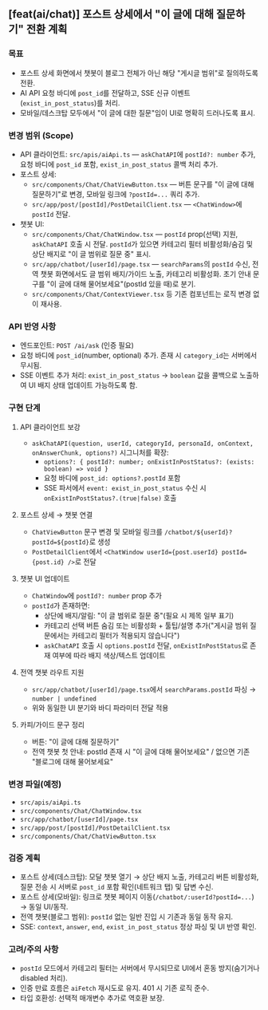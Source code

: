 ## [feat(ai/chat)] 포스트 상세에서 "이 글에 대해 질문하기" 전환 계획

### 목표
- 포스트 상세 화면에서 챗봇이 블로그 전체가 아닌 해당 "게시글 범위"로 질의하도록 전환.
- AI API 요청 바디에 `post_id`를 전달하고, SSE 신규 이벤트(`exist_in_post_status`)를 처리.
- 모바일/데스크탑 모두에서 "이 글에 대한 질문"임이 UI로 명확히 드러나도록 표시.

### 변경 범위 (Scope)
- API 클라이언트: `src/apis/aiApi.ts` — `askChatAPI`에 `postId?: number` 추가, 요청 바디에 `post_id` 포함, `exist_in_post_status` 콜백 처리 추가.
- 포스트 상세:
  - `src/components/Chat/ChatViewButton.tsx` — 버튼 문구를 "이 글에 대해 질문하기"로 변경, 모바일 링크에 `?postId=...` 쿼리 추가.
  - `src/app/post/[postId]/PostDetailClient.tsx` — `<ChatWindow>`에 `postId` 전달.
- 챗봇 UI:
  - `src/components/Chat/ChatWindow.tsx` — `postId` prop(선택) 지원, `askChatAPI` 호출 시 전달. `postId`가 있으면 카테고리 필터 비활성화/숨김 및 상단 배지로 "이 글 범위로 질문 중" 표시.
  - `src/app/chatbot/[userId]/page.tsx` — `searchParams`의 `postId` 수신, 전역 챗봇 화면에서도 글 범위 배지/가이드 노출, 카테고리 비활성화. 초기 안내 문구를 "이 글에 대해 물어보세요"(postId 있을 때)로 분기.
  - `src/components/Chat/ContextViewer.tsx` 등 기존 컴포넌트는 로직 변경 없이 재사용.

### API 반영 사항
- 엔드포인트: `POST /ai/ask` (인증 필요)
- 요청 바디에 `post_id`(number, optional) 추가. 존재 시 `category_id`는 서버에서 무시됨.
- SSE 이벤트 추가 처리: `exist_in_post_status` → `boolean` 값을 콜백으로 노출하여 UI 배지 상태 업데이트 가능하도록 함.

### 구현 단계
1) API 클라이언트 보강
   - `askChatAPI(question, userId, categoryId, personaId, onContext, onAnswerChunk, options?)` 시그니처를 확장:
     - `options?: { postId?: number; onExistInPostStatus?: (exists: boolean) => void }`
     - 요청 바디에 `post_id: options?.postId` 포함
     - SSE 파서에서 `event: exist_in_post_status` 수신 시 `onExistInPostStatus?.(true|false)` 호출

2) 포스트 상세 → 챗봇 연결
   - `ChatViewButton` 문구 변경 및 모바일 링크를 `/chatbot/${userId}?postId=${postId}`로 생성
   - `PostDetailClient`에서 `<ChatWindow userId={post.userId} postId={post.id} />`로 전달

3) 챗봇 UI 업데이트
   - `ChatWindow`에 `postId?: number` prop 추가
   - `postId`가 존재하면:
     - 상단에 배지/알림: "이 글 범위로 질문 중"(필요 시 제목 일부 표기)
     - 카테고리 선택 버튼 숨김 또는 비활성화 + 툴팁/설명 추가("게시글 범위 질문에서는 카테고리 필터가 적용되지 않습니다")
     - `askChatAPI` 호출 시 `options.postId` 전달, `onExistInPostStatus`로 존재 여부에 따라 배지 색상/텍스트 업데이트

4) 전역 챗봇 라우트 지원
   - `src/app/chatbot/[userId]/page.tsx`에서 `searchParams.postId` 파싱 → `number | undefined`
   - 위와 동일한 UI 분기와 바디 파라미터 전달 적용

5) 카피/가이드 문구 정리
   - 버튼: "이 글에 대해 질문하기"
   - 전역 챗봇 첫 안내: postId 존재 시 "이 글에 대해 물어보세요" / 없으면 기존 "블로그에 대해 물어보세요"

### 변경 파일(예정)
- `src/apis/aiApi.ts`
- `src/components/Chat/ChatWindow.tsx`
- `src/app/chatbot/[userId]/page.tsx`
- `src/app/post/[postId]/PostDetailClient.tsx`
- `src/components/Chat/ChatViewButton.tsx`

### 검증 계획
- 포스트 상세(데스크탑): 모달 챗봇 열기 → 상단 배지 노출, 카테고리 버튼 비활성화, 질문 전송 시 서버로 `post_id` 포함 확인(네트워크 탭) 및 답변 수신.
- 포스트 상세(모바일): 링크로 챗봇 페이지 이동(`/chatbot/:userId?postId=...`) → 동일 UI/동작.
- 전역 챗봇(블로그 범위): `postId` 없는 일반 진입 시 기존과 동일 동작 유지.
- SSE: `context`, `answer`, `end`, `exist_in_post_status` 정상 파싱 및 UI 반영 확인.

### 고려/주의 사항
- `postId` 모드에서 카테고리 필터는 서버에서 무시되므로 UI에서 혼동 방지(숨기거나 disabled 처리).
- 인증 만료 흐름은 `aiFetch` 재시도로 유지. 401 시 기존 로직 준수.
- 타입 호환성: 선택적 매개변수 추가로 역호환 보장.
